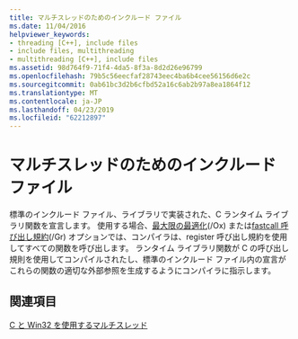 ```yaml
---
title: マルチスレッドのためのインクルード ファイル
ms.date: 11/04/2016
helpviewer_keywords:
- threading [C++], include files
- include files, multithreading
- multithreading [C++], include files
ms.assetid: 98d764f9-71f4-4da5-8f3a-8d2d26e96799
ms.openlocfilehash: 79b5c56eecfaf28743eec4ba6b4cee56156d6e2c
ms.sourcegitcommit: 0ab61bc3d2b6cfbd52a16c6ab2b97a8ea1864f12
ms.translationtype: MT
ms.contentlocale: ja-JP
ms.lasthandoff: 04/23/2019
ms.locfileid: "62212897"
---
```

# <a name="include-files-for-multithreading"></a>マルチスレッドのためのインクルード ファイル

標準のインクルード ファイル、ライブラリで実装された、C ランタイム ライブラリ関数を宣言します。 使用する場合、[最大限の最適化](../build/reference/ox-full-optimization.md)(/Ox) または[fastcall 呼び出し規約](../build/reference/gd-gr-gv-gz-calling-convention.md)(/Gr) オプションでは、コンパイラは、register 呼び出し規約を使用してすべての関数を呼び出します。 ランタイム ライブラリ関数が C の呼び出し規則を使用してコンパイルされたし、標準のインクルード ファイル内の宣言がこれらの関数の適切な外部参照を生成するようにコンパイラに指示します。

## <a name="see-also"></a>関連項目

[C と Win32 を使用するマルチスレッド](multithreading-with-c-and-win32.md)

